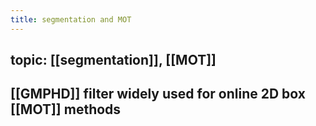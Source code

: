 ```yaml
---
title: segmentation and MOT
---
```


## topic: [[segmentation]], [[MOT]]
##
## [[GMPHD]] filter widely used for online 2D box [[MOT]] methods
##

